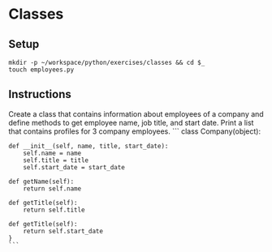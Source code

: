 # Classes

## Setup

```
mkdir -p ~/workspace/python/exercises/classes && cd $_
touch employees.py
```

## Instructions

Create a class that contains information about employees of a company and define methods to get employee name, job title, and start date. Print a list that contains profiles for 3 company employees.
    ```
    class Company(object):

    def __init__(self, name, title, start_date):
        self.name = name
        self.title = title
        self.start_date = start_date

    def getName(self):
        return self.name

    def getTitle(self):
        return self.title

    def getTitle(self):
        return self.start_date
    }
    ```
##
